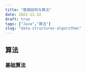 ```yaml
---
title: "数据结构与算法"
date: 2021-11-22
draft: true
tags: ["Java","算法"]
slug: "data-structures-algorithms"
---
```


## 算法

### 基础算法



